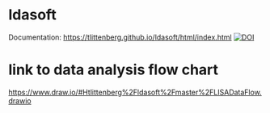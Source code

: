 # ldasoft
Documentation: https://tlittenberg.github.io/ldasoft/html/index.html
[![DOI](https://zenodo.org/badge/DOI/10.5281/zenodo.2026177.svg)](https://doi.org/10.5281/zenodo.2026177)

# link to data analysis flow chart
https://www.draw.io/#Htlittenberg%2Fldasoft%2Fmaster%2FLISADataFlow.drawio
